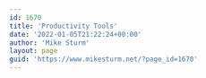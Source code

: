 ```yaml
---
id: 1670
title: 'Productivity Tools'
date: '2022-01-05T21:22:24+00:00'
author: 'Mike Sturm'
layout: page
guid: 'https://www.mikesturm.net/?page_id=1670'
---
```


